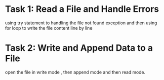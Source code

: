 # Task 1: Read a File and Handle Errors
  using try statement to handling the file not found exception and then using for loop to write the file content line by line
# Task 2: Write and Append Data to a File
  open the file in write mode , then append mode and then read mode.
